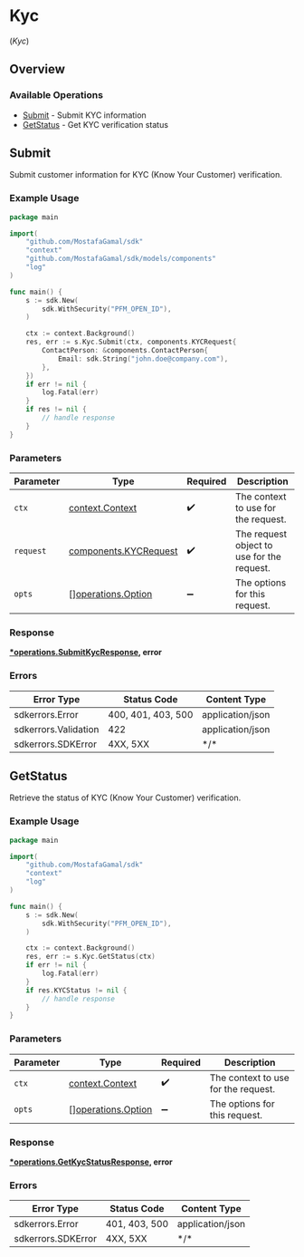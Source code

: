 # Kyc
(*Kyc*)

## Overview

### Available Operations

* [Submit](#submit) - Submit KYC information
* [GetStatus](#getstatus) - Get KYC verification status

## Submit

Submit customer information for KYC (Know Your Customer) verification.

### Example Usage

```go
package main

import(
	"github.com/MostafaGamal/sdk"
	"context"
	"github.com/MostafaGamal/sdk/models/components"
	"log"
)

func main() {
    s := sdk.New(
        sdk.WithSecurity("PFM_OPEN_ID"),
    )

    ctx := context.Background()
    res, err := s.Kyc.Submit(ctx, components.KYCRequest{
        ContactPerson: &components.ContactPerson{
            Email: sdk.String("john.doe@company.com"),
        },
    })
    if err != nil {
        log.Fatal(err)
    }
    if res != nil {
        // handle response
    }
}
```

### Parameters

| Parameter                                                      | Type                                                           | Required                                                       | Description                                                    |
| -------------------------------------------------------------- | -------------------------------------------------------------- | -------------------------------------------------------------- | -------------------------------------------------------------- |
| `ctx`                                                          | [context.Context](https://pkg.go.dev/context#Context)          | :heavy_check_mark:                                             | The context to use for the request.                            |
| `request`                                                      | [components.KYCRequest](../../models/components/kycrequest.md) | :heavy_check_mark:                                             | The request object to use for the request.                     |
| `opts`                                                         | [][operations.Option](../../models/operations/option.md)       | :heavy_minus_sign:                                             | The options for this request.                                  |

### Response

**[*operations.SubmitKycResponse](../../models/operations/submitkycresponse.md), error**

### Errors

| Error Type           | Status Code          | Content Type         |
| -------------------- | -------------------- | -------------------- |
| sdkerrors.Error      | 400, 401, 403, 500   | application/json     |
| sdkerrors.Validation | 422                  | application/json     |
| sdkerrors.SDKError   | 4XX, 5XX             | \*/\*                |

## GetStatus

Retrieve the status of KYC (Know Your Customer) verification.

### Example Usage

```go
package main

import(
	"github.com/MostafaGamal/sdk"
	"context"
	"log"
)

func main() {
    s := sdk.New(
        sdk.WithSecurity("PFM_OPEN_ID"),
    )

    ctx := context.Background()
    res, err := s.Kyc.GetStatus(ctx)
    if err != nil {
        log.Fatal(err)
    }
    if res.KYCStatus != nil {
        // handle response
    }
}
```

### Parameters

| Parameter                                                | Type                                                     | Required                                                 | Description                                              |
| -------------------------------------------------------- | -------------------------------------------------------- | -------------------------------------------------------- | -------------------------------------------------------- |
| `ctx`                                                    | [context.Context](https://pkg.go.dev/context#Context)    | :heavy_check_mark:                                       | The context to use for the request.                      |
| `opts`                                                   | [][operations.Option](../../models/operations/option.md) | :heavy_minus_sign:                                       | The options for this request.                            |

### Response

**[*operations.GetKycStatusResponse](../../models/operations/getkycstatusresponse.md), error**

### Errors

| Error Type         | Status Code        | Content Type       |
| ------------------ | ------------------ | ------------------ |
| sdkerrors.Error    | 401, 403, 500      | application/json   |
| sdkerrors.SDKError | 4XX, 5XX           | \*/\*              |